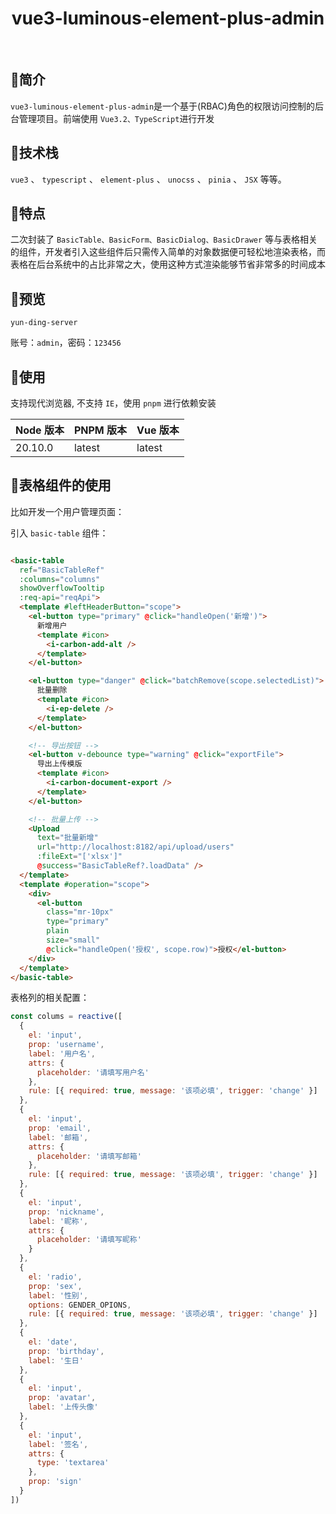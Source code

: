 

<h1 align="center">vue3-luminous-element-plus-admin
</h1>

<br/>

## 🚀简介
`vue3-luminous-element-plus-admin`是一个基于(RBAC)角色的权限访问控制的后台管理项目。前端使用 `Vue3.2、TypeScript`进行开发

## 🌟技术栈

 `vue3` 、 `typescript` 、 `element-plus` 、 `unocss` 、 `pinia` 、 `JSX` 等等。



## 🎉特点
二次封装了 `BasicTable、BasicForm、BasicDialog、BasicDrawer` 等与表格相关的组件，开发者引入这些组件后只需传入简单的对象数据便可轻松地渲染表格，而表格在后台系统中的占比非常之大，使用这种方式渲染能够节省非常多的时间成本

## 🎈预览

`yun-ding-server`

账号：`admin`，密码：`123456`


## 🎨使用

支持现代浏览器, 不支持 `IE`，使用 `pnpm` 进行依赖安装

| Node 版本 | PNPM 版本 | Vue 版本 |
| ------- | ------- | ------ |
| 20.10.0 | latest  | latest |




## 🌸表格组件的使用

比如开发一个用户管理页面：

引入 `basic-table` 组件：

```html

<basic-table
  ref="BasicTableRef"
  :columns="columns"
  showOverflowTooltip
  :req-api="reqApi">
  <template #leftHeaderButton="scope">
	<el-button type="primary" @click="handleOpen('新增')">
	  新增用户
	  <template #icon>
		<i-carbon-add-alt />
	  </template>
	</el-button>

	<el-button type="danger" @click="batchRemove(scope.selectedList)">
	  批量删除
	  <template #icon>
		<i-ep-delete />
	  </template>
	</el-button>

	<!-- 导出按钮 -->
	<el-button v-debounce type="warning" @click="exportFile">
	  导出上传模版
	  <template #icon>
		<i-carbon-document-export />
	  </template>
	</el-button>

	<!-- 批量上传 -->
	<Upload
	  text="批量新增"
	  url="http://localhost:8182/api/upload/users"
	  :fileExt="['xlsx']"
	  @success="BasicTableRef?.loadData" />
  </template>
  <template #operation="scope">
	<div>
	  <el-button
		class="mr-10px"
		type="primary"
		plain
		size="small"
		@click="handleOpen('授权', scope.row)">授权</el-button>
	</div>
  </template>
</basic-table>
```

表格列的相关配置：

```js
const colums = reactive([
  {
    el: 'input',
    prop: 'username',
    label: '用户名',
    attrs: {
      placeholder: '请填写用户名'
    },
    rule: [{ required: true, message: '该项必填', trigger: 'change' }]
  },
  {
    el: 'input',
    prop: 'email',
    label: '邮箱',
    attrs: {
      placeholder: '请填写邮箱'
    },
    rule: [{ required: true, message: '该项必填', trigger: 'change' }]
  },
  {
    el: 'input',
    prop: 'nickname',
    label: '昵称',
    attrs: {
      placeholder: '请填写昵称'
    }
  },
  {
    el: 'radio',
    prop: 'sex',
    label: '性别',
    options: GENDER_OPIONS,
    rule: [{ required: true, message: '该项必填', trigger: 'change' }]
  },
  {
    el: 'date',
    prop: 'birthday',
    label: '生日'
  },
  {
    el: 'input',
    prop: 'avatar',
    label: '上传头像'
  },
  {
    el: 'input',
    label: '签名',
    attrs: {
      type: 'textarea'
    },
    prop: 'sign'
  }
])
```

